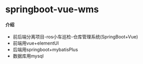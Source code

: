 # springboot-vue-wms

#### 介绍

- 前后端分离项目-ros小车巡检-仓库管理系统(SpringBoot+Vue)
- 前端用vue+elementUI
- 后端用springboot+mybatisPlus
- 数据库用mysql

